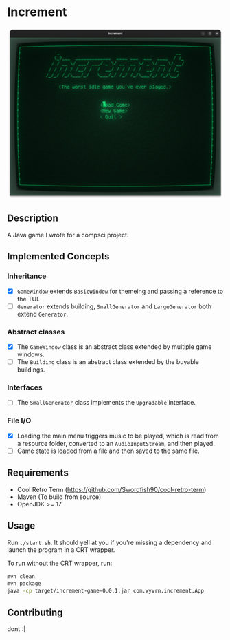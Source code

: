 # Increment
![A screenshot of the main menu](/doc/menu.png)

## Description
A Java game I wrote for a compsci project.

## Implemented Concepts

### Inheritance
- [x] `GameWindow` extends `BasicWindow` for themeing and passing a reference to the TUI.
- [ ] `Generator` extends building, `SmallGenerator` and `LargeGenerator` both extend `Generator`.
### Abstract classes
- [x] The `GameWindow` class is an abstract class extended by multiple game windows.
- [ ] The `Building` class is an abstract class extended by the buyable buildings.
### Interfaces
- [ ] The `SmallGenerator` class implements the `Upgradable` interface.
### File I/O
- [x] Loading the main menu triggers music to be played, which is read from a resource folder, converted to an `AudioInputStream`, and then played.
- [ ] Game state is loaded from a file and then saved to the same file.

## Requirements
- Cool Retro Term (https://github.com/Swordfish90/cool-retro-term)
- Maven (To build from source)
- OpenJDK >= 17

## Usage
Run `./start.sh`. It should yell at you if you're missing a dependency and launch the program in a CRT wrapper.

To run without the CRT wrapper, run:
```sh
mvn clean
mvn package
java -cp target/increment-game-0.0.1.jar com.wyvrn.increment.App
```

## Contributing
dont :|
